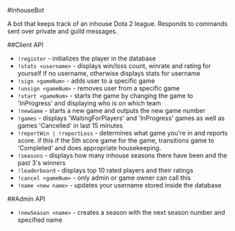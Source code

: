 ﻿#InhouseBot

A bot that keeps track of an inhouse Dota 2 league. Responds to commands sent over private and guild messages.

##Client API
* `!register` - initializes the player in the database
* `!stats <username>` - displays win/loss count, winrate and rating for yourself if no username, otherwise displays stats for username
* `!sign <gameNum>` - adds user to a specific game
* `!unsign <gameNum>` - removes user from a specific game
* `!start <gameNum>` - starts the game by changing the game to 'InProgress' and displaying who is on which team
* `!newGame` - starts a new game and outputs the new game number
* `!games` - displays 'WaitingForPlayers' and 'InProgress' games as well as games 'Cancelled' in last 15 minutes
* `!reportWin | !reportLoss` - determines what game you're in and reports score. if this if the 5th score game for the game, transitions game to 'Completed' and does appropriate housekeeping.
* `!seasons` - displays how many inhouse seasons there have been and the past 3's winners
* `!leaderboard` - displays top 10 rated players and their ratings
* `!cancel <gameNum>` - only admin or game owner can call this
* `!name <new name>` - updates your username stored inside the database

##Admin API
* `!newSeason <name>` - creates a season with the next season number and specified name